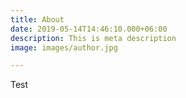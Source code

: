 ```yaml
---
title: About
date: 2019-05-14T14:46:10.000+06:00
description: This is meta description
image: images/author.jpg

---
```

Test